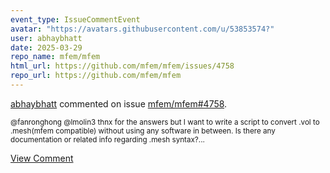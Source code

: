 ```yaml
---
event_type: IssueCommentEvent
avatar: "https://avatars.githubusercontent.com/u/53853574?"
user: abhaybhatt
date: 2025-03-29
repo_name: mfem/mfem
html_url: https://github.com/mfem/mfem/issues/4758
repo_url: https://github.com/mfem/mfem
---
```


<a href='https://github.com/abhaybhatt' target='_blank'>abhaybhatt</a> commented on issue <a href='https://github.com/mfem/mfem/issues/4758' target='_blank'>mfem/mfem#4758</a>.

<small>@fanronghong @lmolin3 thnx for the answers but I want to write a script to convert .vol to .mesh(mfem compatible) without using any software in between. Is there any documentation or related info regarding .mesh syntax?...</small>

<a href='https://github.com/mfem/mfem/issues/4758' target='_blank'>View Comment</a>